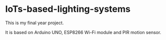 # IoTs-based-lighting-systems

This is my final year project.

It is based on Arduino UNO, ESP8266 Wi-Fi module and PIR motion sensor.

